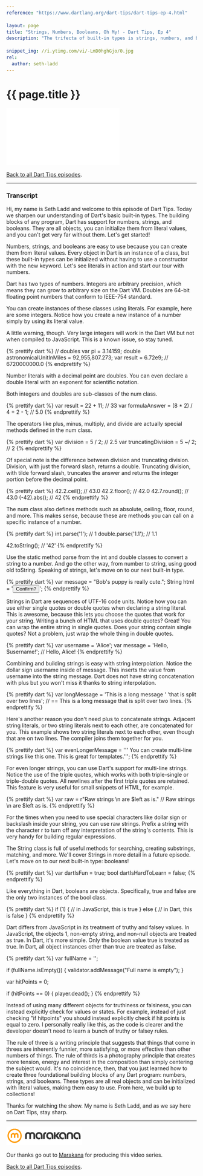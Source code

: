 ```yaml
---
reference: "https://www.dartlang.org/dart-tips/dart-tips-ep-4.html"

layout: page
title: "Strings, Numbers, Booleans, Oh My! - Dart Tips, Ep 4"
description: "The trifecta of built-in types is strings, numbers, and booleans. Watch this episode to learn how to initialize them with literals, the difference between ints and doubles, and what is truthy and falsely in Dart."

snippet_img: //i.ytimg.com/vi/-LmD0hghGjo/0.jpg
rel:
  author: seth-ladd
---
```


# {{ page.title }}

<iframe class="dart-tips-video" src="//www.youtube.com/embed/-LmD0hghGjo"
frameborder="0" allowfullscreen></iframe>

[Back to all Dart Tips episodes](/dart-tips/).

<hr>

### Transcript

Hi, my name is Seth Ladd and welcome to this episode of Dart Tips. Today we sharpen our understanding of Dart's basic built-in types. The building blocks of any program, Dart has support for numbers, strings, and booleans. They are all objects, you can initialize them from literal values, and you can't get very far without them. Let's get started!

Numbers, strings, and booleans are easy to use because you can create them from literal values. Every object in Dart is an instance of a class, but these built-in types can be initialized without having to use a constructor with the new keyword. Let's see literals in action and start our tour with numbers.

 Dart has two types of numbers. Integers are arbitrary precision, which means they can grow to arbitrary size on the Dart VM. Doubles are 64-bit floating point numbers that conform to IEEE-754 standard.

 You can create instances of these classes using literals. For example, here are some integers. Notice how you create a new instance of a number simply by using its literal value.

A little warning, though. Very large integers will work in the Dart VM but not when compiled to JavaScript. This is a known issue, so stay tuned.

{% prettify dart %}
// doubles
var pi = 3.14159;
double astronomicalUnitInMiles = 92,955,807.273;
var result = 6.72e9; // 6720000000.0
{% endprettify %}

 Number literals with a decimal point are doubles. You can even declare a double literal with an exponent for scientific notation.

 Both integers and doubles are sub-classes of the num class.

{% prettify dart %}
var result = 22 + 11;  // 33
var formulaAnswer = (8 * 2) / 4 + 2 - 1;  // 5.0
{% endprettify %}

 The operators like plus, minus, multiply, and divide are actually special methods defined in the num class.

{% prettify dart %}
var division = 5 / 2; // 2.5
var truncatingDivision = 5 ~/ 2; // 2
{% endprettify %}

 Of special note is the difference between division and truncating division. Division, with just the forward slash, returns a double. Truncating division, with tilde forward slash, truncates the answer and returns the integer portion before the decimal point.

{% prettify dart %}
42.2.ceil(); // 43.0
42.2.floor(); // 42.0
42.7.round(); // 43.0
(-42).abs(); // 42
{% endprettify %}

 The num class also defines methods such as absolute, ceiling, floor, round, and more. This makes sense, because these are methods you can call on a specific instance of a number.

{% prettify dart %}
int.parse('1'); // 1
double.parse('1.1'); // 1.1

42.toString(); // '42'
{% endprettify %}

 Use the static method parse from the int and double classes to convert a string to a number. And go the other way, from number to string, using good old toString. Speaking of strings, let's move on to our next built-in type.

{% prettify dart %}
var message = "Bob's puppy is really cute.";
String html = '<button id="confirmation">Confirm?</button>';
{% endprettify %}

 Strings in Dart are sequences of UTF-16 code units. Notice how you can use either single quotes or double quotes when declaring a string literal. This is awesome, because this lets you choose the quotes that work for your string. Writing a bunch of HTML that uses double quotes? Great! You can wrap the entire string in single quotes. Does your string contain single quotes? Not a problem, just wrap the whole thing in double quotes.

{% prettify dart %}
var username = 'Alice';
var message = 'Hello, $username!'; // Hello, Alice!
{% endprettify %}

 Combining and building strings is easy with string interpolation. Notice the dollar sign username inside of message. This inserts the value from username into the string message. Dart does not have string concatenation with plus but you won't miss it thanks to string interpolation.

{% prettify dart %}
var longMessage = 'This is a long message '
                                'that is split over two lines';
// == This is a long message that is split over two lines.
{% endprettify %}

 Here's another reason you don't need plus to concatenate strings. Adjacent string literals, or two string literals next to each other, are concatenated for you. This example shows two string literals next to each other, even though that are on two lines. The compiler joins them together for you.

{% prettify dart %}
var evenLongerMessage = '''
You can create
multi-line strings like this one.
This is great for templates.''';
{% endprettify %}

 For even longer strings, you can use Dart's support for multi-line strings. Notice the use of the triple quotes, which works with both triple-single or triple-double quotes. All newlines after the first triple quotes are retained. This feature is very useful for small snippets of HTML, for example.

{% prettify dart %}
var raw = r"Raw strings \n are $left as is." // Raw strings \n are $left as is.
{% endprettify %}

 For the times when you need to use special characters like dollar sign or backslash inside your string, you can use raw strings. Prefix a string with the character r to turn off any interpretation of the string's contents. This is very handy for building regular expressions.

The String class is full of useful methods for searching, creating substrings, matching, and more. We'll cover Strings in more detail in a future episode. Let's move on to our next built-in type: booleans!

{% prettify dart %}
var dartIsFun = true;
bool dartIsHardToLearn = false;
{% endprettify %}

 Like everything in Dart, booleans are objects. Specifically, true and false are the only two instances of the bool class.

{% prettify dart %}
if (1) {
  // in JavaScript, this is true
} else {
  // in Dart, this is false
}
{% endprettify %}

 Dart differs from JavaScript in its treatment of truthy and falsey values. In JavaScript, the objects 1, non-empty string, and non-null objects are treated as true. In Dart, it's more simple. Only the boolean value true is treated as true. In Dart, all object instances other than true are treated as false.

{% prettify dart %}
var fullName = '';

if (fullName.isEmpty()) {
  validator.addMessage("Full name is empty");
}

var hitPoints = 0;

if (hitPoints == 0) {
  player.dead();
}
{% endprettify %}

 Instead of using many different objects for truthiness or falsiness, you can instead explicitly check for values or states. For example, instead of just checking "if hitpoints" you should instead explicitly check if hit points is equal to zero. I personally really like this, as the code is clearer and the developer doesn't need to learn a bunch of truthy or falsey rules.

The rule of three is a writing principle that suggests that things that come in threes are inherently funnier, more satisfying, or more effective than other numbers of things. The rule of thirds is a photography principle that creates more tension, energy and interest in the composition than simply centering the subject would. It's no coincidence, then, that you just learned how to create three foundational building blocks of any Dart program: numbers, strings, and booleans. These types are all real objects and can be initialized with literal values, making them easy to use. From here, we build up to collections!

Thanks for watching the show. My name is Seth Ladd, and as we say here on Dart Tips, stay sharp.

<hr>

<a href="http://marakana.com"><img src="images/marakana-logo.png" alt="Marakana Logo"></a>

Our thanks go out to [Marakana](http://www.marakana.com) for producing this
video series.

[Back to all Dart Tips episodes](/dart-tips/).
